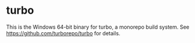 # turbo

This is the Windows 64-bit binary for turbo, a monorepo build system. See https://github.com/turborepo/turbo for details.
